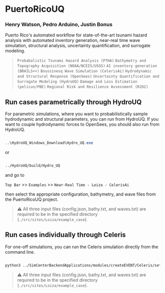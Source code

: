 # PuertoRicoUQ
### Henry Watson, Pedro Arduino, Justin Bonus

Puerto Rico's automated workflow for state-of-the-art tsunami hazard analysis with automated inventory generation, near-real time wave simulation, structural analysis, uncertainty quantification, and surrogate modeling. 

> ``Probabalistic Tsunami Hazard Analysis (PTHA)`` 
> ``Bathymetry and Topography Acquisition (NOAA/NCEIS/USGS)`` 
> ``AI inventory generation (BRAILS++)`` 
> ``Boussinesq Wave Simulation (CelerisAi)`` 
> ``Hydrodynamic and Structural Response (OpenSees)`` 
> ``Uncertainty Quantification and Surrogate Modeling (HydroUQ)`` 
> ``Damage and Loss Estimation (pelicun/PBE)`` 
> ``Regional Risk and Resilience Assessment (R2D2)``


## Run cases parametrically through HydroUQ

For parametric simulations, where you want to probabilistically sample hydrodynamic and structural parameters, you can run from HydroUQ. If you want to couple hydrodynamic forces to OpenSees, you should also run from HydroUQ.

```powershell

..\HydroUQ_Windows_Download\Hydro_UQ.exe

```

or 

```bash

../HydroUQ/build/Hydro_UQ

```

and go to 

`Top Bar` >> `Examples` >> `Near-Real Time - Loiza - CelerisAi` 

then select the appropriate configuration, bathymetry, and wave files from the PuertoRicoUQ project. 

> ⚠️ All three input files (config.json, bathy.txt, and waves.txt) are required to be in the specified directory (`./src/sites/Loiza/example_case`).


## Run cases individually through Celeris

For one-off simulations, you can run the Celeris simulation directly from the command line.

```bash

python3 ../SimCenterBackendApplications/modules/createEVENT/Celeris/setrun.py -d ./src/sites/Loiza/example_case -f config.json -b bathy.txt -w waves.txt

```
> ⚠️ All three input files (config.json, bathy.txt, and waves.txt) are required to be in the specified directory (`./src/sites/Loiza/example_case`).
